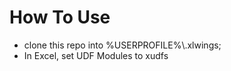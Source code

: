 How To Use
===========
* clone this repo into %USERPROFILE%\\.xlwings;
* In Excel, set UDF Modules to xudfs